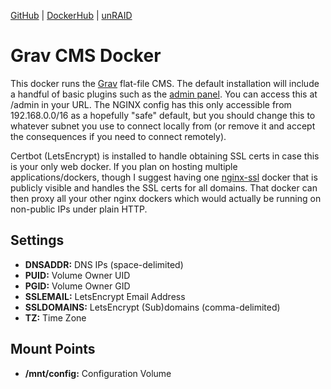 [GitHub](https://github.com/nephatrine/docker-gravcms) |
[DockerHub](https://hub.docker.com/r/nephatrine/gravcms/) |
[unRAID](https://github.com/nephatrine/unraid-docker-templates)

# Grav CMS Docker

This docker runs the [Grav](https://getgrav.org/) flat-file CMS. The default installation will
include a handful of basic plugins such as the
[admin panel](https://github.com/getgrav/grav-plugin-admin/blob/develop/README.md). You can access
this at /admin in your URL. The NGINX config has this only accessible from 192.168.0.0/16 as a
hopefully "safe" default, but you should change this to whatever subnet you use to connect locally
from (or remove it and accept the consequences if you need to connect remotely).

Certbot (LetsEncrypt) is installed to handle obtaining SSL certs in case this is your only web
docker. If you plan on hosting multiple applications/dockers, though I suggest having one
[nginx-ssl](https://hub.docker.com/r/nephatrine/nginx-ssl/) docker that is publicly visible and
handles the SSL certs for all domains. That docker can then proxy all your other nginx dockers
which would actually be running on non-public IPs under plain HTTP.

## Settings

- **DNSADDR:** DNS IPs (space-delimited)
- **PUID:** Volume Owner UID
- **PGID:** Volume Owner GID
- **SSLEMAIL:** LetsEncrypt Email Address
- **SSLDOMAINS:** LetsEncrypt (Sub)domains (comma-delimited)
- **TZ:** Time Zone

## Mount Points

- **/mnt/config:** Configuration Volume